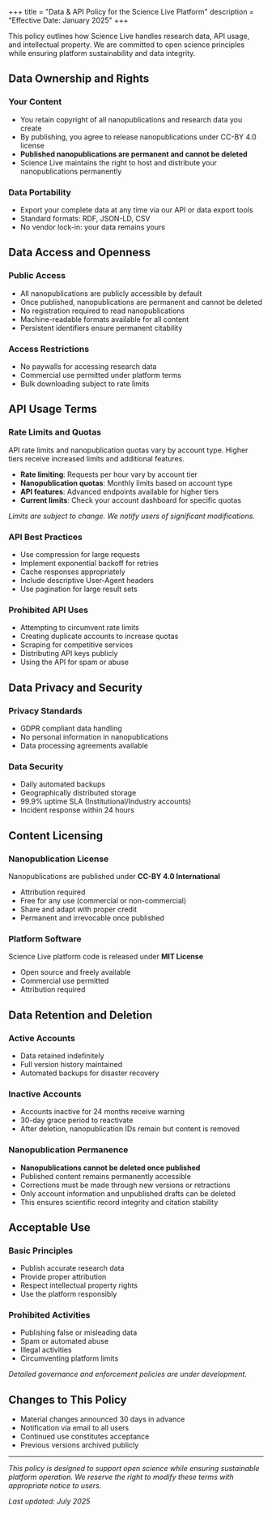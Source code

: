 +++
title = "Data & API Policy for the Science Live Platform"
description = "Effective Date: January 2025"
+++


This policy outlines how Science Live handles research data, API usage, and intellectual property. We are committed to open science principles while ensuring platform sustainability and data integrity.

## Data Ownership and Rights

### Your Content
- You retain copyright of all nanopublications and research data you create
- By publishing, you agree to release nanopublications under CC-BY 4.0 license
- **Published nanopublications are permanent and cannot be deleted**
- Science Live maintains the right to host and distribute your nanopublications permanently

### Data Portability
- Export your complete data at any time via our API or data export tools
- Standard formats: RDF, JSON-LD, CSV
- No vendor lock-in: your data remains yours

## Data Access and Openness

### Public Access
- All nanopublications are publicly accessible by default
- Once published, nanopublications are permanent and cannot be deleted
- No registration required to read nanopublications
- Machine-readable formats available for all content
- Persistent identifiers ensure permanent citability

### Access Restrictions
- No paywalls for accessing research data
- Commercial use permitted under platform terms
- Bulk downloading subject to rate limits

## API Usage Terms

### Rate Limits and Quotas

API rate limits and nanopublication quotas vary by account type. Higher tiers receive increased limits and additional features.

- **Rate limiting**: Requests per hour vary by account tier
- **Nanopublication quotas**: Monthly limits based on account type
- **API features**: Advanced endpoints available for higher tiers
- **Current limits**: Check your account dashboard for specific quotas

*Limits are subject to change. We notify users of significant modifications.*

### API Best Practices
- Use compression for large requests
- Implement exponential backoff for retries
- Cache responses appropriately
- Include descriptive User-Agent headers
- Use pagination for large result sets

### Prohibited API Uses
- Attempting to circumvent rate limits
- Creating duplicate accounts to increase quotas
- Scraping for competitive services
- Distributing API keys publicly
- Using the API for spam or abuse

## Data Privacy and Security

### Privacy Standards
- GDPR compliant data handling
- No personal information in nanopublications
- Data processing agreements available

### Data Security
- Daily automated backups
- Geographically distributed storage
- 99.9% uptime SLA (Institutional/Industry accounts)
- Incident response within 24 hours

## Content Licensing

### Nanopublication License
Nanopublications are published under **CC-BY 4.0 International**
- Attribution required
- Free for any use (commercial or non-commercial)
- Share and adapt with proper credit
- Permanent and irrevocable once published

### Platform Software
Science Live platform code is released under **MIT License**
- Open source and freely available
- Commercial use permitted
- Attribution required

## Data Retention and Deletion

### Active Accounts
- Data retained indefinitely
- Full version history maintained
- Automated backups for disaster recovery

### Inactive Accounts
- Accounts inactive for 24 months receive warning
- 30-day grace period to reactivate
- After deletion, nanopublication IDs remain but content is removed

### Nanopublication Permanence
- **Nanopublications cannot be deleted once published**
- Published content remains permanently accessible
- Corrections must be made through new versions or retractions
- Only account information and unpublished drafts can be deleted
- This ensures scientific record integrity and citation stability

## Acceptable Use

### Basic Principles
- Publish accurate research data
- Provide proper attribution
- Respect intellectual property rights
- Use the platform responsibly

### Prohibited Activities
- Publishing false or misleading data
- Spam or automated abuse
- Illegal activities
- Circumventing platform limits

*Detailed governance and enforcement policies are under development.*

## Changes to This Policy

- Material changes announced 30 days in advance
- Notification via email to all users
- Continued use constitutes acceptance
- Previous versions archived publicly

---

*This policy is designed to support open science while ensuring sustainable platform operation. We reserve the right to modify these terms with appropriate notice to users.*

*Last updated: July 2025*
